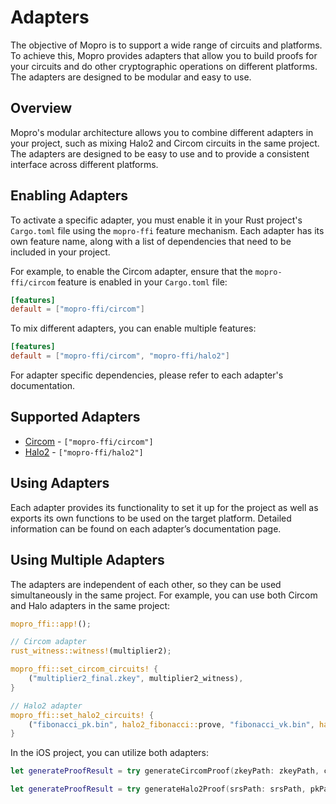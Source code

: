 # Adapters

The objective of Mopro is to support a wide range of circuits and platforms. To achieve this, Mopro provides adapters that allow you to build proofs for your circuits and do other cryptographic operations on different platforms. The adapters are designed to be modular and easy to use.

## Overview

Mopro's modular architecture allows you to combine different adapters in your project, such as mixing Halo2 and Circom circuits in the same project. The adapters are designed to be easy to use and to provide a consistent interface across different platforms.

## Enabling Adapters

To activate a specific adapter, you must enable it in your Rust project's `Cargo.toml` file using the `mopro-ffi` feature mechanism. Each adapter has its own feature name, along with a list of dependencies that need to be included in your project.

For example, to enable the Circom adapter, ensure that the `mopro-ffi/circom` feature is enabled in your `Cargo.toml` file:

```toml
[features]
default = ["mopro-ffi/circom"]
```

To mix different adapters, you can enable multiple features:

```toml
[features]
default = ["mopro-ffi/circom", "mopro-ffi/halo2"]
```

For adapter specific dependencies, please refer to each adapter's documentation.

## Supported Adapters

- [Circom](/adapters/circom.md) - `["mopro-ffi/circom"]`
- [Halo2](/adapters/halo2.md) - `["mopro-ffi/halo2"]`

## Using Adapters

Each adapter provides its functionality to set it up for the project as well as exports its own functions to be used on the target platform. Detailed information can be found on each adapter’s documentation page.

## Using Multiple Adapters

The adapters are independent of each other, so they can be used simultaneously in the same project. For example, you can use both Circom and Halo adapters in the same project:

```rust
mopro_ffi::app!();

// Circom adapter
rust_witness::witness!(multiplier2);

mopro_ffi::set_circom_circuits! {
    ("multiplier2_final.zkey", multiplier2_witness),
}

// Halo2 adapter
mopro_ffi::set_halo2_circuits! {
    ("fibonacci_pk.bin", halo2_fibonacci::prove, "fibonacci_vk.bin", halo2_fibonacci::verify),
}
```

In the iOS project, you can utilize both adapters:

```swift
let generateProofResult = try generateCircomProof(zkeyPath: zkeyPath, circuitInputs: inputs)

let generateProofResult = try generateHalo2Proof(srsPath: srsPath, pkPath: pkPath, circuitInputs: inputs)
```

